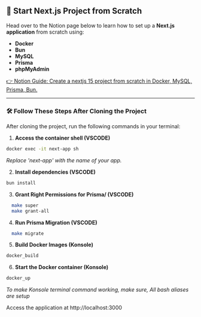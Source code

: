 ## 🚀 Start Next.js Project from Scratch  

Head over to the Notion page below to learn how to set up a **Next.js application** from scratch using:  
- **Docker**  
- **Bun**  
- **MySQL**  
- **Prisma**  
- **phpMyAdmin**  

[👉 Notion Guide: Create a nextjs 15 project from scratch in Docker, MySQL, Prisma, Bun.](https://www.notion.so/Docker-MySQL-Prisma-BUN-17d13ca8b20480e48f6dea4469718097)  

---

### 🛠️ Follow These Steps After Cloning the Project  

After cloning the project, run the following commands in your terminal:

1. **Access the container shell (VSCODE)**  
```bash
docker exec -it next-app sh
```
*Replace 'next-app' with the name of your app.*

2. **Install dependencies (VSCODE)**
```bash
bun install
```

3. **Grant Right Permissions for Prisma/ (VSCODE)**
```bash
  make super
  make grant-all
```

4. **Run Prisma Migration (VSCODE)**
```bash
  make migrate
```

5. **Build Docker Images (Konsole)**
```bash
docker_build
```

6. **Start the Docker container (Konsole)**
```bash
docker_up
```

*To make Konsole terminal command working, make sure, All bash aliases are setup*

Access the application at http://localhost:3000

